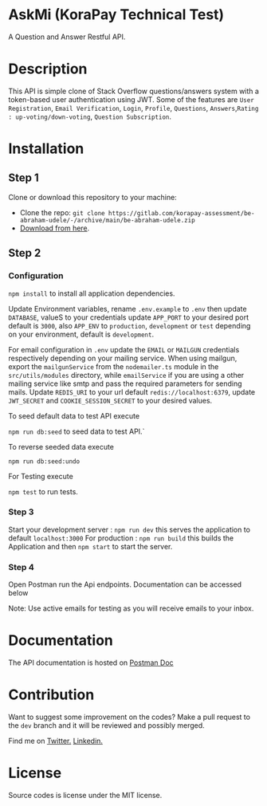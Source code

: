 <!-- @format -->

# AskMi (KoraPay Technical Test)

A Question and Answer Restful API.

# Description

This API is simple clone of Stack Overflow questions/answers system with a token-based user authentication using JWT. Some of the features are `User Registration`, `Email Verification`, `Login`, `Profile`, `Questions`, `Answers`,`Rating : up-voting/down-voting`, `Question Subscription`.

# Installation

## Step 1

Clone or download this repository to your machine:

- Clone the repo: `git clone https://gitlab.com/korapay-assessment/be-abraham-udele/-/archive/main/be-abraham-udele.zip`
- [Download from here](https://gitlab.com/korapay-assessment/be-abraham-udele/-/archive/main/be-abraham-udele.zip).

## Step 2

### Configuration

`npm install` to install all application dependencies.

Update Environment variables, rename `.env.example` to `.env` then update `DATABASE`, valueS to your credentials update `APP_PORT` to your desired port default is `3000`, also `APP_ENV` to `production`, `development` or `test` depending on your environment, default is `development`.

For email configuration in `.env` update the `EMAIL` or `MAILGUN` credentials respectively depending on your mailing service. When using mailgun, export the `mailgunService` from the `nodemailer.ts` module in the `src/utils/modules` directory, while `emailService` if you are using a other mailing service like smtp and pass the required parameters for sending mails. Update `REDIS_URI` to your url default `redis://localhost:6379`, update `JWT_SECRET` and `COOKIE_SESSION_SECRET` to your desired values.

To seed default data to test API execute

`npm run db:seed` to seed data to test API.`

To reverse seeded data execute

`npm run db:seed:undo`

For Testing execute

`npm test` to run tests.

### Step 3

Start your development server : `npm run dev` this serves the application to default `localhost:3000`
For production : `npm run build` this builds the Application and then `npm start` to start the server.

### Step 4

Open Postman run the Api endpoints. Documentation can be accessed below

Note: Use active emails for testing as you will receive emails to your inbox.

# Documentation

The API documentation is hosted on [Postman Doc](https://documenter.getpostman.com/view/10912779/TzRNGAEU)

# Contribution

Want to suggest some improvement on the codes? Make a pull request to the `dev` branch and it will be reviewed and possibly merged.

Find me on
<a href="https://twitter.com/SaintAbrahams/">Twitter.</a>
<a href="https://www.linkedin.com/in/abrahamudele/">Linkedin.</a>

# License

Source codes is license under the MIT license.
